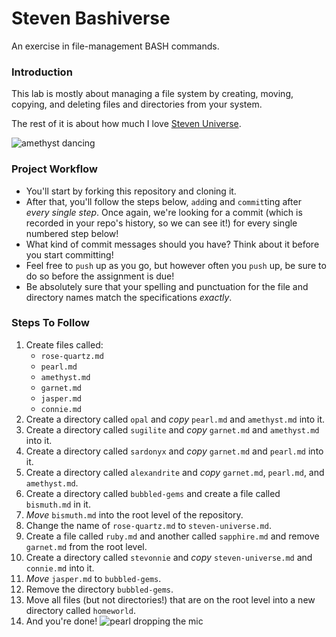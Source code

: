 # Steven Bashiverse

An exercise in file-management BASH commands.


### Introduction

This lab is mostly about managing a file system by creating, moving, copying, and deleting files and directories from your system.

The rest of it is about how much I love [Steven Universe](https://en.wikipedia.org/wiki/Steven_Universe).

![amethyst dancing](https://media.giphy.com/media/21QQPGQytTCRqI2cng/giphy.gif)


### Project Workflow

* You'll start by forking this repository and cloning it.
* After that, you'll follow the steps below, `add`ing and `commit`ting after _every single step_. Once again, we're looking for a commit (which is recorded in your repo's history, so we can see it!) for every single numbered step below!
* What kind of commit messages should you have? Think about it before you start committing!
* Feel free to `push` up as you go, but however often you `push` up, be sure to do so before the assignment is due!
* Be absolutely sure that your spelling and punctuation for the file and directory names match the specifications _exactly_.


### Steps To Follow

1. Create files called:
   * `rose-quartz.md`
   * `pearl.md`
   * `amethyst.md`
   * `garnet.md`
   * `jasper.md`
   * `connie.md`
2. Create a directory called `opal` and _copy_ `pearl.md` and `amethyst.md` into it.
3. Create a directory called `sugilite` and _copy_ `garnet.md` and `amethyst.md` into it.
4.  Create a directory called `sardonyx` and _copy_ `garnet.md` and `pearl.md` into it.
5.  Create a directory called `alexandrite` and _copy_ `garnet.md`, `pearl.md`, and `amethyst.md`.
6.  Create a directory called `bubbled-gems` and create a file called `bismuth.md` in it.
7.  _Move_ `bismuth.md` into the root level of the repository.
8.  Change the name of `rose-quartz.md` to `steven-universe.md`.
9.  Create a file called `ruby.md` and another called `sapphire.md` and remove `garnet.md` from the root level.
10. Create a directory called `stevonnie` and _copy_ `steven-universe.md` and `connie.md` into it.
11. _Move_ `jasper.md` to `bubbled-gems`.
12. Remove the directory `bubbled-gems`.
13. Move all files (but not directories!) that are on the root level into a new directory called `homeworld`.
14. And you're done!
    ![pearl dropping the mic](https://media.giphy.com/media/3oEdv2e6zgF4ab9IaY/source.gif)
